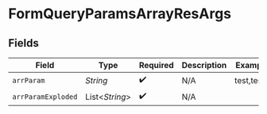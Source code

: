 # FormQueryParamsArrayResArgs


## Fields

| Field              | Type               | Required           | Description        | Example            |
| ------------------ | ------------------ | ------------------ | ------------------ | ------------------ |
| `arrParam`         | *String*           | :heavy_check_mark: | N/A                | test,test2         |
| `arrParamExploded` | List<*String*>     | :heavy_check_mark: | N/A                |                    |